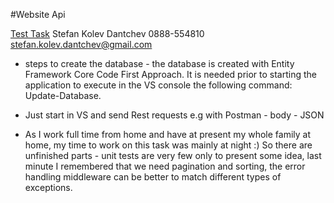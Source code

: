 ﻿#Website Api

[Test Task](https://docs.google.com/document/d/1LzjhILD_F2kxOld1jnFAlkoUtEGnxmFa6A5O94nk6yw/edit)
Stefan Kolev Dantchev
0888-554810
stefan.kolev.dantchev@gmail.com

- steps to create the database - the database is created with Entity Framework Core Code First Approach. 
It is needed prior to starting the application to execute in the VS console the following command: Update-Database.

- Just start in VS and send Rest requests e.g with Postman - body - JSON

- As I work full time from home and have at present my whole family at home, my time to work on this task was mainly at night :)
So there are unfinished parts - unit tests are very few only to present some idea, 
last minute I remembered that we need pagination and sorting, the error handling middleware can be better to match different types of exceptions.
